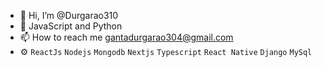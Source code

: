 - 👋 Hi, I’m @Durgarao310
- 💞️ JavaScript and Python
- 📫 How to reach me gantadurgarao304@gmail.com
- :gear: `ReactJs` `Nodejs` `Mongodb` `Nextjs` `Typescript` `React Native` `Django` `MySql` 

<!---
Durgarao310/Durgarao310 is a ✨ special ✨ repository because its `README.md` (this file) appears on your GitHub profile.
You can click the Preview link to take a look at your changes.
--->
